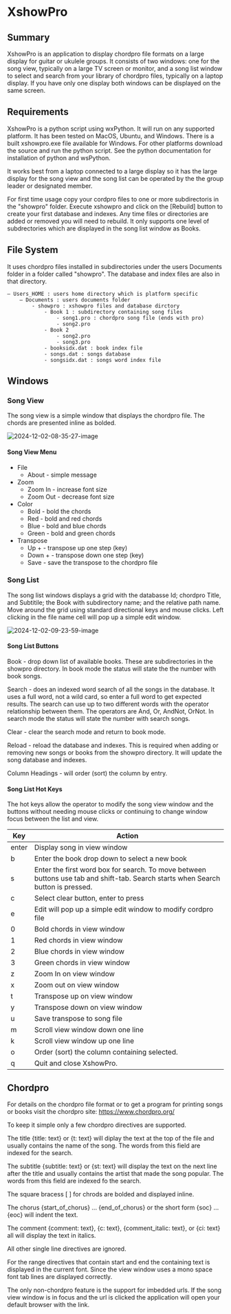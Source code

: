 # XshowPro

## Summary

XshowPro is an application to display chordpro file formats on a large display for guitar or ukulele groups. It consists of two windows: one for the song view, typically on a large TV screen or monitor, and a song list window to select and search from your library of chordpro files, typically on a laptop display. If you have only one display both windows can be displayed on the same screen. 

## Requirements

XshowPro is a python script using wxPython. It will run on any supported platform. It has been tested on MacOS, Ubuntu, and Windows. There is a built xshowpro.exe file available for Windows. For other platforms download the source and run the python script. See the python documentation for installation of python and wsPython. 

It works best from a laptop connected to a large display so it has the large display for the song view and the song list can be operated by the the group leader or designated member.

For first time usage copy your cordpro files to one or more subdirectoris in the "showpro" folder. Execute xshowpro and click on the [Rebuild] button to create your first database and indexes. Any time files or directories are added or removed you will need to rebuild. It only supports one level of subdrectories which are displayed in the song list window as Books.

## File System

It uses chordpro files installed in subdirectories under the users Documents folder in a folder called "showpro". The database and index files are also in that directory.

    – Users_HOME : users home directory which is platform specific
        – Documents : users documents folder
            - showpro : xshowpro files and database dirctory
                - Book 1 : subdirectory containing song files
                    - song1.pro : chordpro song file (ends with pro)
                    - song2.pro
                - Book 2
                    - song2.pro
                    - song3.pro
                - booksidx.dat : book index file
                - songs.dat : songs database
                - songsidx.dat : songs word index file

## Windows

### Song View

The song view is a simple window that displays the chordpro file. The chords are presented inline as bolded.

![2024-12-02-08-35-27-image](https://github.com/user-attachments/assets/f04686d9-2c61-42ad-8210-21919380f82e)

#### Song View Menu

- File
  - About - simple message
- Zoom
  - Zoom In - increase font size
  - Zoom Out - decrease font size
- Color
  - Bold - bold the chords
  - Red - bold and red chords
  - Blue - bold and blue chords
  - Green - bold and green chords
- Transpose
  - Up + - transpose up one step (key)
  - Down + - transpose down one step (key)
  - Save - save the transpose to the chordpro file

### Song List

The song list windows displays a grid with the databasse Id; chordpro Title, and Subtitile; the Book with subdirectory name; and the relative path name. Move around the grid using standard directional keys and mouse clicks. Left clicking in the file name cell will pop up a simple edit window.

![2024-12-02-09-23-59-image](https://github.com/user-attachments/assets/fc15a75e-f5e9-49a9-a5c2-133d25016af7)

#### Song List Buttons

Book - drop down list of available books. These are subdirectories in the showpro directory. In book mode the status will state the the number with book songs.

Search - does an indexed word search of all the songs in the database. It uses a full word, not a wild card, so enter a full word to get expected results. The search can use up to two different words with the operator relationship between them. The operators are And, Or, AndNot, OrNot. In search mode the status will state the number with search songs.

Clear - clear the search mode and return to book mode.

Reload - reload the database and indexes. This is required when adding or removing new songs or books from the showpro directory. It will update the song database and indexes.

Column Headings - will order (sort) the column by entry.

#### Song List Hot Keys

The hot keys allow the operator to modify the song view window and the buttons without needing mouse clicks or continuing to change window focus between the list and view.

| Key     | Action                                                                                                                            |
| ------- | --------------------------------------------------------------------------------------------------------------------------------- |
| enter   | Display song in view window                                                                                                       |
| b       | Enter the book drop down to select a new book                                                                                     |
| s       | Enter the first word box for search. To move between buttons use tab and shift-tab. Search starts when Search button is pressed.  |
| c       | Select clear button, enter to press                                                                                               |
| e       | Edit will pop up a simple edit window to modify cordpro file                                                                      |
| 0       | Bold chords in view window                                                                                                        |
| 1       | Red chords in view window                                                                                                         |
| 2       | Blue chords in view window                                                                                                        |
| 3       | Green chords in view window                                                                                                       |
| z       | Zoom In on view window                                                                                                            |
| x       | Zoom out on view window                                                                                                           |
| t       | Transpose up on view window                                                                                                       |
| y       | Transpose down on view window                                                                                                     |
| u       | Save transpose to song file                                                                                                       |
| m       | Scroll view window down one line                                                                                                  |
| k       | Scroll view window up one line                                                                                                    |
| o       | Order (sort) the column containing selected.                                                                                      |
| q       | Quit and close XshowPro.                                                                                                          |

## Chordpro

For details on the chordpro file format or to get a program for printing songs or books visit the chordpro site: https://www.chordpro.org/

To keep it simple only a few chordpro directives are supported. 

The title {title: text} or {t: text} will diplay the text at the top of the file and usually contains the name of the song. The words from this field are indexed for the search.

The subtitle {subtitle: text} or {st: text} will display the text on the next line after the title and usually contains the artist that made the song popular. The words from this field are indexed fo the search.

The square bracess [ ] for chrods are bolded and displayed inline.

The chorus {start_of_chorus} ... {end_of_chorus} or the short form {soc} ... {eoc} will indent the text.

The comment {comment: text}, {c: text}, {comment_italic: text}, or {ci: text} all will display the text in italics.

All other single line directives are ignored.

For the range directives that contain start and end the containing text is displayed in the current font. Since the view window uses a mono space font tab lines are displayed correctly.

The only non-chordpro feature is the support for imbedded urls. If the song view window is in focus and the url is clicked the application will open your default browser with the link.




